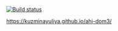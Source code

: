 [![Build status](https://ci.appveyor.com/api/projects/status/bfwoi5h2immvi5ii?svg=true)](https://ci.appveyor.com/project/KuzminaYuliya/ahj-dom3)

https://kuzminayuliya.github.io/ahj-dom3/
